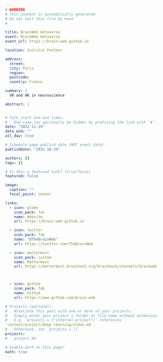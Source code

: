 ```yaml
---
# WARNING
# This content is automatically generated
# Do not edit this file by hand
#

title: BrainWeb metaverse
event: BrainWeb metaverse
event_url: https://brain-web.github.io

location: Institut Pasteur

address:
  street: 
  city: Paris
  region: 
  postcode: 
  country: France

summary: |
  VR and AR in neuroscience

abstract: |
  

# Talk start and end times.
#   End time can optionally be hidden by prefixing the line with `#`.
date: "2022-11-29"
date_end: ""
all_day: true

# Schedule page publish date (NOT event date).
publishDate: "2032-10-29"

authors: []
tags: []

# Is this a featured talk? (true/false)
featured: false

image:
  caption: ""
  focal_point: center

links:
  - icon: globe
    icon_pack: fas
    name: Website
    url: https://brain-web.github.io

  - icon: twitter
    icon_pack: fab
    name: "@TheBrainWeb"
    url: https://twitter.com/TheBrainWeb

  - icon: mattermost
    icon_pack: custom
    name: Mattermost
    url: https://mattermost.brainhack.org/brainhack/channels/brainweb



  - icon: github
    icon_pack: fab
    name: Github
    url: https://www.github.com/brain-web

# Projects (optional).
#   Associate this post with one or more of your projects.
#   Simply enter your project's folder or file name without extension.
#   E.g. `projects = ["internal-project"]` references 
`content/project/deep-learning/index.md`.
#   Otherwise, set `projects = []`.
projects:
# - project_84

# Enable math on this page?
math: true
---
```


